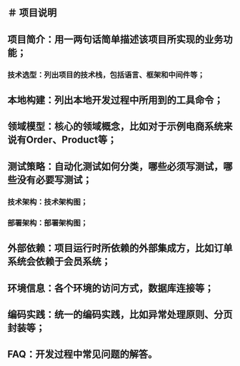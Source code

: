 ＃ 项目说明
---
## 项目简介：用一两句话简单描述该项目所实现的业务功能；
### 技术选型：列出项目的技术栈，包括语言、框架和中间件等；
## 本地构建：列出本地开发过程中所用到的工具命令；
## 领域模型：核心的领域概念，比如对于示例电商系统来说有Order、Product等；
## 测试策略：自动化测试如何分类，哪些必须写测试，哪些没有必要写测试；
### 技术架构：技术架构图；
### 部署架构：部署架构图；
## 外部依赖：项目运行时所依赖的外部集成方，比如订单系统会依赖于会员系统；
## 环境信息：各个环境的访问方式，数据库连接等；
## 编码实践：统一的编码实践，比如异常处理原则、分页封装等；
## FAQ：开发过程中常见问题的解答。
